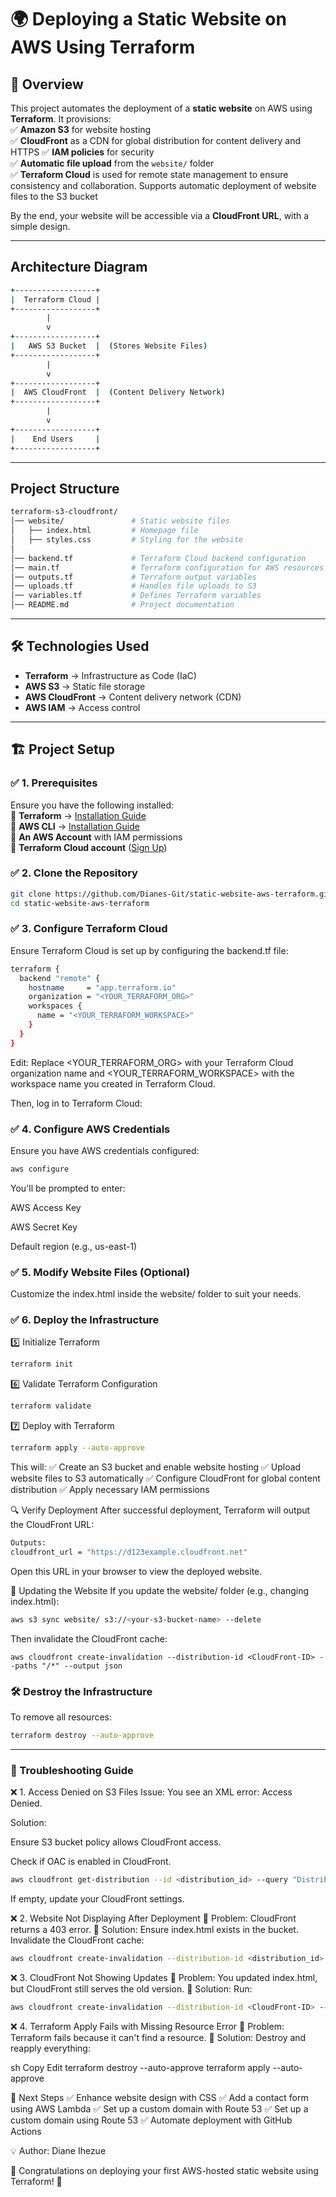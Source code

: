 # 🌍 Deploying a Static Website on AWS Using Terraform  

## 📌 Overview  
This project automates the deployment of a **static website** on AWS using **Terraform**. It provisions:  
✅ **Amazon S3** for website hosting  
✅ **CloudFront** as a CDN for global distribution  for content delivery and HTTPS
✅ **IAM policies** for security  
✅ **Automatic file upload** from the `website/` folder  
✅ **Terraform Cloud** is used for remote state management to ensure consistency and collaboration.
Supports automatic deployment of website files to the S3 bucket



By the end, your website will be accessible via a **CloudFront URL**, with a simple design.

---
## Architecture Diagram
```sh
+------------------+
|  Terraform Cloud |
+------------------+
        |
        v
+------------------+
|   AWS S3 Bucket  |  (Stores Website Files)
+------------------+
        |
        v
+------------------+
|  AWS CloudFront  |  (Content Delivery Network)
+------------------+
        |
        v
+------------------+
|    End Users     |
+------------------+
```
---
## Project Structure
```sh
terraform-s3-cloudfront/
│── website/               # Static website files
│   ├── index.html         # Homepage file
│   ├── styles.css         # Styling for the website
│
│── backend.tf             # Terraform Cloud backend configuration
│── main.tf                # Terraform configuration for AWS resources
│── outputs.tf             # Terraform output variables
│── uploads.tf             # Handles file uploads to S3
│── variables.tf           # Defines Terraform variables
│── README.md              # Project documentation
```
---
## 🛠 Technologies Used  
- **Terraform** → Infrastructure as Code (IaC)  
- **AWS S3** → Static file storage  
- **AWS CloudFront** → Content delivery network (CDN)  
- **AWS IAM** → Access control

---

## 🏗 Project Setup  

### ✅ **1. Prerequisites**  
Ensure you have the following installed:  
🔹 **Terraform** → [Installation Guide](https://developer.hashicorp.com/terraform/tutorials/aws-get-started/install-cli)  
🔹 **AWS CLI** → [Installation Guide](https://docs.aws.amazon.com/cli/latest/userguide/install-cliv2.html)  
🔹 **An AWS Account** with IAM permissions  
🔹 **Terraform Cloud account** ([Sign Up](https://app.terraform.io/signup))

### ✅ **2. Clone the Repository**  
```sh
git clone https://github.com/Dianes-Git/static-website-aws-terraform.git
cd static-website-aws-terraform
```

### ✅ **3. Configure Terraform Cloud**
Ensure Terraform Cloud is set up by configuring the backend.tf file:
```sh
terraform {
  backend "remote" {
    hostname     = "app.terraform.io"
    organization = "<YOUR_TERRAFORM_ORG>"
    workspaces {
      name = "<YOUR_TERRAFORM_WORKSPACE>"
    }
  }
}
```
Edit: Replace <YOUR_TERRAFORM_ORG> with your Terraform Cloud organization name and <YOUR_TERRAFORM_WORKSPACE> with the workspace name you created in Terraform Cloud.

Then, log in to Terraform Cloud:

### ✅ **4. Configure AWS Credentials**
Ensure you have AWS credentials configured:

```sh
aws configure
```
You'll be prompted to enter:

AWS Access Key

AWS Secret Key

Default region (e.g., us-east-1)

### ✅ **5. Modify Website Files (Optional)**
Customize the index.html inside the website/ folder to suit your needs.

### ✅ **6. Deploy the Infrastructure**
5️⃣ Initialize Terraform
```sh
terraform init
```
6️⃣ Validate Terraform Configuration
```sh
terraform validate
```
7️⃣ Deploy with Terraform
```sh
terraform apply --auto-approve
```
This will:
✅ Create an S3 bucket and enable website hosting
✅ Upload website files to S3 automatically
✅ Configure CloudFront for global content distribution
✅ Apply necessary IAM permissions

🔍 Verify Deployment
After successful deployment, Terraform will output the CloudFront URL:
```sh
Outputs:
cloudfront_url = "https://d123example.cloudfront.net"
```
Open this URL in your browser to view the deployed website.

🚀 Updating the Website
If you update the website/ folder (e.g., changing index.html):

```sh
aws s3 sync website/ s3://<your-s3-bucket-name> --delete
```

Then invalidate the CloudFront cache:
```
aws cloudfront create-invalidation --distribution-id <CloudFront-ID> --paths "/*" --output json
```

### 🛠 Destroy the Infrastructure
To remove all resources:

```sh
terraform destroy --auto-approve
```

---
### 🛑 Troubleshooting Guide
❌ 1. Access Denied on S3 Files
Issue: You see an XML error: Access Denied.

Solution:

Ensure S3 bucket policy allows CloudFront access.

Check if OAC is enabled in CloudFront.

```sh
aws cloudfront get-distribution --id <distribution_id> --query "Distribution.DistributionConfig.Origins.Items[0].S3OriginConfig.OriginAccessIdentity"
```
If empty, update your CloudFront settings.

❌ 2. Website Not Displaying After Deployment
🔹 Problem: CloudFront returns a 403 error.
🔹 Solution: Ensure index.html exists in the bucket.
Invalidate the CloudFront cache:

```sh
aws cloudfront create-invalidation --distribution-id <distribution_id> --paths "/*"
```

❌ 3. CloudFront Not Showing Updates
🔹 Problem: You updated index.html, but CloudFront still serves the old version.
🔹 Solution: Run:

```sh
aws cloudfront create-invalidation --distribution-id <CloudFront-ID> --paths "/*"
```

❌ 4. Terraform Apply Fails with Missing Resource Error
🔹 Problem: Terraform fails because it can't find a resource.
🔹 Solution: Destroy and reapply everything:

sh
Copy
Edit
terraform destroy --auto-approve
terraform apply --auto-approve


📌 Next Steps
✅ Enhance website design with CSS
✅ Add a contact form using AWS Lambda
✅ Set up a custom domain with Route 53
✅ Set up a custom domain using Route 53
✅ Automate deployment with GitHub Actions



💡 Author: 
Diane Ihezue

🎉 Congratulations on deploying your first AWS-hosted static website using Terraform! 🚀
